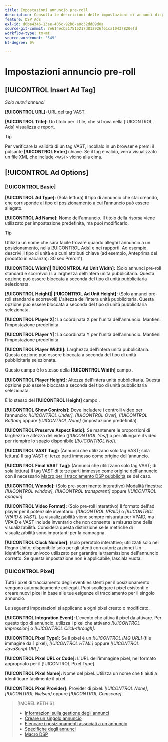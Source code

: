 ```yaml
---
title: Impostazioni annuncio pre-roll
description: Consulta le descrizioni delle impostazioni di annunci disponibili per gli annunci pre-scorrimento.
feature: DSP Ads
exl-id: d0ba4346-13ae-405c-92b6-a0c32dd09d0a
source-git-commit: 7e614ecb517515217d812926f61ca10437820efd
workflow-type: tm+mt
source-wordcount: '549'
ht-degree: 0%

---
```


# Impostazioni annuncio pre-roll

## [!UICONTROL Insert Ad Tag]

*Solo nuovi annunci*

**[!UICONTROL URL]:** URL del tag VAST.

**[!UICONTROL Title]:** Un titolo per il file, che si trova nella [!UICONTROL Ads] visualizza e report.

>[!TIP]
>
> Per verificare la validità di un tag VAST, incollalo in un browser e premi il pulsante **[!UICONTROL Enter]** chiave. Se il tag è valido, verrà visualizzato un file XML che include `<VAST>` vicino alla cima.

## [!UICONTROL Ad Options]

### [!UICONTROL Basic]

**[!UICONTROL Ad Type]:** (Sola lettura) Il tipo di annuncio che stai creando, che corrisponde al tipo di posizionamento a cui l’annuncio può essere allegato.

**[!UICONTROL Ad Name]:** Nome dell&#39;annuncio. Il titolo della risorsa viene utilizzato per impostazione predefinita, ma puoi modificarlo.

>[!TIP]
>
> Utilizza un nome che sarà facile trovare quando alleghi l’annuncio a un posizionamento, nella [!UICONTROL Ads] e nei rapporti. Ad esempio, descrivi il tipo di unità e alcuni attributi chiave (ad esempio, Anteprima del prodotto in vacanza): 30 sec Preroll&quot;).

**[!UICONTROL Width]| [!UICONTROL Ad Unit Width]:** (Solo annunci pre-roll standard e scorrevoli) La larghezza dell’intera unità pubblicitaria. Questa opzione può essere bloccata a seconda del tipo di unità pubblicitaria selezionata.

**[!UICONTROL Height]| [!UICONTROL Ad Unit Height]:** (Solo annunci pre-roll standard e scorrevoli) L&#39;altezza dell&#39;intera unità pubblicitaria. Questa opzione può essere bloccata a seconda del tipo di unità pubblicitaria selezionata.

**[!UICONTROL Player X]:** La coordinata X per l&#39;unità dell&#39;annuncio. Mantieni l’impostazione predefinita.

**[!UICONTROL Player Y]:** La coordinata Y per l&#39;unità dell&#39;annuncio. Mantieni l’impostazione predefinita.

**[!UICONTROL Player Width]:** Larghezza dell&#39;intera unità pubblicitaria. Questa opzione può essere bloccata a seconda del tipo di unità pubblicitaria selezionata.

Questo campo è lo stesso della **[!UICONTROL Width]** campo .

**[!UICONTROL Player Height]:** Altezza dell&#39;intera unità pubblicitaria. Questa opzione può essere bloccata a seconda del tipo di unità pubblicitaria selezionata.

È lo stesso del **[!UICONTROL Height]** campo .

**[!UICONTROL Show Controls]:** Dove includere i controlli video per l’annuncio: *[!UICONTROL Under]*, *[!UICONTROL Over]*, *[!UICONTROL Bottom]* oppure *[!UICONTROL None]* (impostazione predefinita).

**[!UICONTROL Preserve Aspect Ratio]:** Se mantenere le proporzioni di larghezza e altezza del video (*[!UICONTROL Yes]*) o per allungare il video per riempire lo spazio disponibile (*[!UICONTROL No]*).

**[!UICONTROL VAST Tag]:** (Annunci che utilizzano solo tag VAST; sola lettura) Il tag VAST di terze parti immesso come origine dell&#39;annuncio.

**[!UICONTROL Final VAST Tag]:** (Annunci che utilizzano solo tag VAST; di sola lettura) Il tag VAST di terze parti immesso come origine dell&#39;annuncio con il necessario [Macro per il tracciamento DSP pubblicità](/help/dsp/campaign-management/macros.md) se del caso.

**[!UICONTROL Wmode]:** (Solo pre-scorrimento interattivo) Modalità finestra: *[!UICONTROL window]*, *[!UICONTROL transparent]* oppure *[!UICONTROL opaque]*.

**[!UICONTROL Video Format]:** (Solo pre-roll interattivo) Il formato dell&#39;ad player per il potenziale inventario: *[!UICONTROL VPAID]* o *[!UICONTROL VPAID & VAST]*. La visualizzabilità viene sempre misurata per VPAID, ma VPAID e VAST include inventario che non consente la misurazione della visualizzabilità. Considera questa distinzione se le metriche di visualizzabilità sono importanti per la campagna.

**[!UICONTROL Clock Number]**: (solo prerotolo interattivo; utilizzati solo nel Regno Unito; disponibile solo per gli utenti con autorizzazione) Un identificatore univoco utilizzato per garantire la trasmissione dell&#39;annuncio corretto. Se questa impostazione non è applicabile, lasciala vuota.

### [!UICONTROL Pixel]

Tutti i pixel di tracciamento degli eventi esistenti per il posizionamento vengono automaticamente collegati. Puoi scollegare i pixel esistenti e creare nuovi pixel in base alle tue esigenze di tracciamento per il singolo annuncio.

Le seguenti impostazioni si applicano a ogni pixel creato o modificato.

**[!UICONTROL Integration Event]:** L&#39;evento che attiva il pixel da attivare. Per questo tipo di annuncio, utilizza i pixel che attivano *[!UICONTROL Impression]* o *[!UICONTROL Click-through]*.

**[!UICONTROL Pixel Type]:** Se il pixel è un *[!UICONTROL IMG URL]* (file immagine da 1 pixel), *[!UICONTROL HTML]* oppure *[!UICONTROL JavaScript URL]*.

**[!UICONTROL Pixel URL or Code]:** L&#39;URL dell&#39;immagine pixel, nel formato appropriato per il [!UICONTROL Pixel Type].

**[!UICONTROL Pixel Name]:** Nome del pixel. Utilizza un nome che ti aiuti a identificare facilmente il pixel.

**[!UICONTROL Pixel Provider]:** Provider di pixel: *[!UICONTROL None]*, *[!UICONTROL Nielsen]* oppure *[!UICONTROL Comscore]*.

>[!MORELIKETHIS]
>
>* [Informazioni sulla gestione degli annunci](ad-about.md)
>* [Creare un singolo annuncio](ad-create.md)
>* [Elencare i posizionamenti associati a un annuncio](/help/dsp/campaign-management/ads/ad-list-placements.md)
>* [Specifiche degli annunci](ad-specs.md)
>* [Macro DSP](/help/dsp/campaign-management/macros.md)

